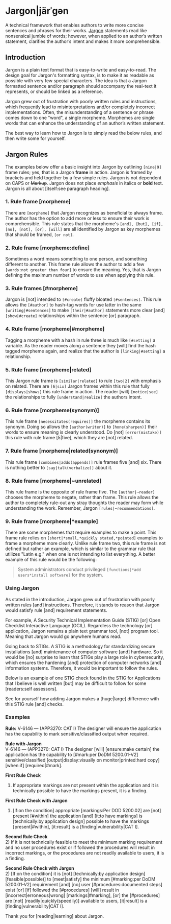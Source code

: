 # Jargon|järˈgən 
A technical framework that enables authors to write more concise sentences and phrases for their works. [Jargon](http://myword.io/users/LarryChaffin/essays/001.html) statements read like nonsensical jumble of words; however, when applied to an author’s written statement, clarifies the author’s intent and makes it more comprehensible.

## Introduction
Jargon is a plain text format that is easy-to-write and easy-to-read. The design goal for Jargon's formatting syntax, is to make it as readable as possible with very few special characters. The idea is that a Jargon formatted sentence and/or paragraph should accompany the real-text it represents, or should be linked as a reference.

Jargon grew out of frustration with poorly written rules and instructions, which frequently lead to misinterpretations and/or completely incorrect implementations. Often, the misunderstanding of a sentence or phrase comes down to one "word", a single morpheme. Morphemes are single words that can enhance the understanding of an author’s written statement.

The best way to learn how to Jargon is to simply read the below rules, and then write some for yourself.

## Jargon Rules
The examples below offer a basic insight into Jargon by outlining `[nine|9]` frame rules; yes, that is a Jargon **frame** in action. Jargon is framed by brackets and held together by a few simple rules. Jargon is not dependent on CAPS or ~~Markup~~. Jargon does not place *emphasis* in italics or **bold** text. Jargon is all about [itself:see paragraph heading]. 

### 1. Rule frame [morpheme] 

There are `[morpheme]` that Jargon recognizes as beneficial to always frame. The author has the option to add more or less to ensure their work is comprehensible. This rule states that the morpheme's `[and], [but], [if], [no], [not], [or], [will]` are all identified by Jargon as key morphemes that should be framed, `[or not]`.   

### 2. Rule frame [morpheme:define] 
Sometimes a word means something to one person, and something different to another. This frame rule allows the author to add a few `[words:not greater than four]` to ensure the meaning. Yes, that is Jargon defining the maximum number of words to use when applying this rule.

### 3. Rule frames [#morpheme]
Jargon is [not] intended to `[#create]` fluffy bloated `[#sentences]`. This rule allows the `[#author]` to hash-tag words for use latter in the same `[writing|#sentences]` to make `[their|#author]` statements more clear [and] `[show|#create]` relationships within the sentence [or] paragraph.  

### 4. Rule frame [morpheme|#morpheme]
Tagging a morpheme with a hash in rule three is much like `[#setting]` a variable. As the reader moves along a sentence they [will] find the hash tagged morpheme again, and realize that the author is `[linking|#setting]` a relationship. 

### 5. Rule frame [morpheme|related]
This Jargon rule frame is `[similar|related]` to rule `[two|2]` with emphasis on related. There are  `[6|six]` Jargon frames within this rule that fully `[displays|shows]` this rule frame in action. The reader [will] `[notice|see]` the relationships to fully `[understand|realize]` the authors intent.

### 6. Rule frame [morpheme(synonym)]
This rule frame `[necessitates(requires)]` the morpheme contains its synonym. Doing so allows the `[author(writer)]` to `[hone(sharpen)]` their words to ensure meaning is clearly understood. Do [not]  `[error(mistake)]` this rule with rule frame [5|five], which they are [not] related. 

### 7. Rule frame [morpheme|related(synonym)]
This rule frame `[combines|adds(appends)]` rule frames five [and] six. There is nothing better to `[say|talk(verbalize)]` about it. 

### 8. Rule frame [morpheme|~unrelated]
This rule frame is the opposite of rule frame five. The `[author|~reader]` chooses the morpheme to negate, rather than frame. This rule allows the author to completely rule-out any stray thoughts the reader may form while understanding the work. Remember, Jargon `[rules|~recommendations]`.

### 9. Rule frame [morpheme|*example]
There are some morphemes that require examples to make a point. This frame rule relies on `[short|*small,*quickly stated,*pointed]` examples to frame a morpheme more clearly. Unlike rule frame two, this rule frame is not defined but rather an example, which is similar to the grammar rule that utilizes "Latin e.g." when one is not intending to list everything. A better example of this rule would be the following:

> System administrators conduct privileged `[functions|*add users*install software]` for the system.   

### Using Jargon
As stated in the introduction, Jargon grew out of frustration with poorly written rules [and] instructions. Therefore, it stands to reason that Jargon would satisfy rule [and] requirement statements. 

For example, A Security Technical Implementation Guide (STIG) [or] Open Checklist Interactive Language (OCIL).  Regardless the technology [or] application, Jargon remains a plain text grammar tool, [not] program tool. Meaning that Jargon would go anywhere humans read.

Going back to STIGs. A STIG is a methodology for standardizing secure installations [and] maintenance of computer software [and] hardware. So it would be [no] surprise to learn that STIGs play a large role in cybersecurity, which ensures the hardening [and] protection of computer networks [and] information systems. Therefore, it would be important to follow the rules. 

Below is an example of one STIG check found in the STIG for Applications that I believe is well written [but] may be difficult to follow for some [readers:self assessors]. 

See for yourself how adding Jargon makes a [huge|large] difference with this STIG rule [and] checks. 

### Examples

**Rule:** V-6146 — (APP3270: CAT I) The designer will ensure the application has the capability to mark sensitive/classified output when required.

**Rule with Jargon**  
V-6146 — (APP3270: CAT I) The designer [will] [ensure:make certain] the application has the capability to [#mark:per DoDM 5200.01-V2] sensitive/classified [output|display:visually on monitor|printed:hard copy] [when:if] [required|#mark].

**First Rule Check**  
1) If appropriate markings are not present within the application and it is technically possible to have the markings present, it is a finding.

**First Rule Check with Jargon**  
1) [if:on the condition] appropriate [markings:Per DOD 5200.02] are [not] present [#within] the application [and] [it:to have markings] is [technically:by application design] possible to have the markings [present|#within], [it:result] is a [finding|vulnerability|CAT I].

**Second Rule Check**  
2) If it is not technically feasible to meet the minimum marking requirement and no user procedures exist or if followed the procedures will result in incorrect markings, or the procedures are not readily available to users, it is a finding.

**Second Rule Check with Jargon**  
2) [If:on the condition] it is [not] [technically:by application design] [feasible(possible)] to [meet|satisfy] the minimum [#marking:per DoDM 5200.01-V2] requirement [and] [no] user [#procedures:documented steps] exist [or] [if] followed the [#procedures] [will] result in [incorrect|erroneous|wrong] [markings|#marking], [or] the [#procedures] are [not] [readily|quickly(speedily)] available to users, [it|result] is a [finding|vulnerability|CAT I].

Thank you for [reading|learning] about Jargon.
